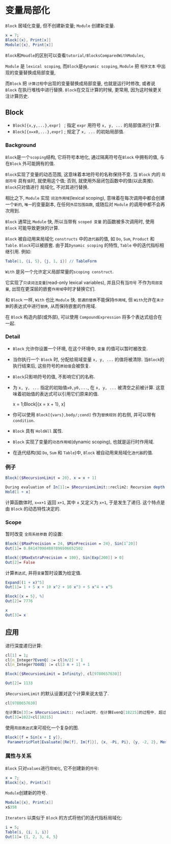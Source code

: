 # 变量局部化

`Block` 居域化变量, 但不创建新变量; `Module` 创建新变量.

```mathematica
x = 7;
Block[{x}, Print[x]]
Module[{x}, Print[x]]
```

`Block`和`Moudle`的区别可以查看`tutorial/BlocksComparedWithModules`,

`Module` 是 `lexical scoping`, 而`Block`是`dynamic scoping`,
`Module` 把 `程序文本` 中出现的变量替换成局部变量,

而`Block` 把 `计算过程`中出现的变量替换成局部变量, 也就是运行时修改, 或者说 `Block` 在执行堆栈中进行替换.
`Block`在交互计算的时候, 更常用, 因为这时候更关注计算历史.

## Block

+ `Block[{x,y,...},expr] ` ;  指定 `expr` 用符号 `x, y, ...` 的局部值进行计算.
+ `Block[{x=x0,...},expr]`  ; 规定了 `x, ...` 的初始局部值.

### Background

`Block`是一个`scoping`结构, 它将符号本地化, 通过隔离符号在`Block` 中拥有的值, 与在`Block` 外可能拥有的值.

`Block`实现了变量的动态范围, 这意味着本地符号的名称保持不变.
当 `Block` 内的 `局部符号` 具有`值`时, 就使用这个值;
否则, 就使用外层闭包函数中的值(以此类推).
`Block`只对值进行 局域化, 不对其进行替换.

相比之下, `Module`  实现 `词法作用域`(lexical scoping),
意味着在每次调用中都会创建一个`新的`, `唯一`的变量副本,
在任何`外层包围函数`, 或随后对 `Module` 的调用中都不会再次用到.

`Block` 通常比 `Module` 快, 所以当带有 `scoped 变量` 的函数被多次调用时, 使用 `Block` 可能导致更快的计算.

`Block` 被自动用来局域化 `constructs` 中的`迭代器`的值, 如 `Do`, `Sum`, `Product` 和 `Table`. `Block`可以被嵌套.
由于其`Dynamic scoping` 的特性, `Table` 中的迭代指标相继引用. 例如:

```mathematica
Table[1, {i, 5}, {j, 1, i}] // TableForm
```

`With` 是另一个允许定义局部常量的`scoping construct`.

它实现了`只读词法变量`(read-only lexical variables),
并且只有当`符号` 不作为`局部变量`, 出现在更深层的嵌套`作用域`中时才替换它们.

和 `Block` 一样, `With` 也比 `Module` 快.
`普通的替换`不能保持`作用域`, 但 `With`允许在`未计算`的表达式中进行`替换`, 从而保持嵌套的作用域.

在 `Block` 构造内部(或外部), 可以使用 `CompoundExpression` 将多个表达式组合在一起.

### Detail

+ `Block` 允许你设置一个环境, 在这个环境中, `变量` 的值可以暂时被改变.
+ 当你执行一个 `Block` 时, 分配给局域变量 `x, y, ...` 的值将被清除.
当`Block`的执行结束后, 这些符号的`原始值`会被恢复.
+ `Block`只影响符号的值, 不影响它们的名称.
+ 为 `x, y, ...` 指定的初始值`x0,y0,...`, 在 `x, y, ...` 被清空之前被计算. 这意味着初始值的表达式可以引用它们原来的值.

    x = 1;Block[{x = x + 1}, x]

+ 你可以使用 `Block[{vars},body/;cond]` 作为`替换规则` 的右侧, 并可以带有`condition`.
+ `Block` 具有 `HoldAll` 属性.
+ `Block` 实现了变量的`动态作用域`(dynamic scoping), 也就是运行时作用域.
+ 在迭代结构(如 `Do`, `Sum` 和 `Table`)中, `Block` 被自动用来局域化`迭代器`的值.

### 例子

```mathematica
Block[{$RecursionLimit = 20}, x = x + 1]

During evaluation of In[1]:= $RecursionLimit::reclim2: Recursion depth of 20 exceeded during evaluation of 1+x.
Hold[1 + x]
```

计算函数体时, `x=x+1`  返回 `x+1`, 其中 `x` 又定义为 `x+1`, 于是发生了递归.
这个特点是由 `Block` 的动态特性决定的.

### Scope

暂时改变 `全局系统参数` 的设置:

```mathematica
Block[{$MaxPrecision = 24, $MinPrecision = 24}, Sin[1`20]]
Out[1]= 0.841470984807896506652502

Block[{$MaxExtraPrecision = 100}, Sin[Exp[200]] > 0]
Out[2]= False
```

计算`表达式`, 并将`变量`暂时设置为给定值.

```mathematica
Expand[(1 + x)^5]
Out[1]= 1 + 5 x + 10 x^2 + 10 x^3 + 5 x^4 + x^5

Block[{x = 5}, %]
Out[2]= 7776

x
Out[3]= x
```

## 应用

进行深度递归计算:

```mathematica
cl[1] = 1;
cl[n_Integer?EvenQ] := cl[n/2] + 1
cl[n_Integer?OddQ] := cl[3 n + 1] + 1

Block[{$RecursionLimit = Infinity}, cl[9780657630]]

Out[2]= 1133
```

`$RecursionLimit` 的默认设置对这个计算来说太低了.

```mathematica
cl[9780657630]

在计算In[3]:= $RecursionLimit:: reclim2时. 在计算EvenQ[18215]的过程中, 超过了1024的递归深度...
Out[3]=1022+cl[18215]
```

使用`局部表达式`来可视化一个复杂的图.

```mathematica
Block[{f = Sin[x + I y]}, 
 ParametricPlot[Evaluate[{Re[f], Im[f]}], {x, -Pi, Pi}, {y, -2, 2}, Mesh -> 10]]
```

### 属性与关系

`Block` 只对`values`进行`局域化`, 它不创建新的`符号`:

```mathematica
x = 7;
Block[{x}, Print[x]]
```

`Module`创建新的符号.

```mathematica
Module[{x}, Print[x]]
x$358
```

`Iterators` 以类似于 `Block` 的方式将他们的迭代指标局域化:

```mathematica
i = 5;
Table[i, {i, 1, i}]
Out[1]= {1, 2, 3, 4, 5}
```
